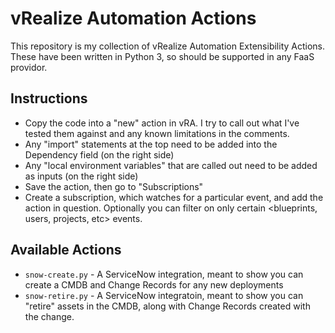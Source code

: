 # vRealize Automation Actions
This repository is my collection of vRealize Automation Extensibility Actions. These have been written in Python 3, so should be supported in any FaaS providor.

## Instructions
- Copy the code into a "new" action in vRA. I try to call out what I've tested them against and any known limitations in the comments.
- Any "import" statements at the top need to be added into the Dependency field (on the right side)
- Any "local environment variables" that are called out need to be added as inputs (on the right side)
- Save the action, then go to "Subscriptions"
- Create a subscription, which watches for a particular event, and add the action in question. Optionally you can filter on only certain <blueprints, users, projects, etc> events.

## Available Actions
- `snow-create.py` - A ServiceNow integration, meant to show you can create a CMDB and Change Records for any new deployments
- `snow-retire.py` - A ServiceNow integratoin, meant to show you can "retire" assets in the CMDB, along with Change Records created with the change.

